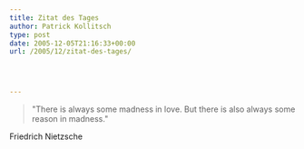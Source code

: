 ```yaml
---
title: Zitat des Tages
author: Patrick Kollitsch
type: post
date: 2005-12-05T21:16:33+00:00
url: /2005/12/zitat-des-tages/




---
```


  


> "There is always some madness in love. But there is also always some reason in madness."

Friedrich Nietzsche
